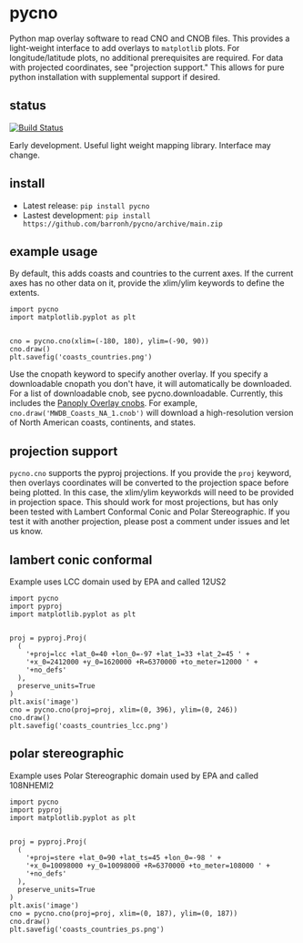 pycno
=====

Python map overlay software to read CNO and CNOB files. This provides a light-weight interface to add overlays to `matplotlib` plots. For longitude/latitude plots, no additional prerequisites are required. For data with projected coordinates, see "projection support." This allows for pure python installation with supplemental support if desired.

status
------

[![Build Status](https://travis-ci.org/barronh/pycno.svg?branch=main)](https://travis-ci.org/barronh/pycno)

Early development. Useful light weight mapping library. Interface may change.

install
-------

* Latest release: `pip install pycno`
* Lastest development: `pip install https://github.com/barronh/pycno/archive/main.zip`


example usage
-------------

By default, this adds coasts and countries to the current axes. If the current axes has no other data on it, provide the xlim/ylim keywords to define the extents.

```
import pycno
import matplotlib.pyplot as plt


cno = pycno.cno(xlim=(-180, 180), ylim=(-90, 90))
cno.draw()
plt.savefig('coasts_countries.png')
```

Use the cnopath keyword to specify another overlay. If you specify a downloadable cnopath you don't have, it will automatically be downloaded. For a list of downloadable cnob, see pycno.downloadable. Currently, this includes the [Panoply Overlay cnobs](https://www.giss.nasa.gov/tools/panoply/overlays/). For example, `cno.draw('MWDB_Coasts_NA_1.cnob')` will download a high-resolution version of North American coasts, continents, and states.

projection support
------------------

`pycno.cno` supports the pyproj projections. If you provide the `proj` keyword, then overlays coordinates will be converted to the projection space before being plotted. In this case, the xlim/ylim keyworkds will need to be provided in projection space. This should work for most projections, but has only been tested with  Lambert Conformal Conic and Polar Stereographic. If you test it with another projection, please post a comment under issues and let us know.


lambert conic conformal
-----------------------

Example uses LCC domain used by EPA and called 12US2

```
import pycno
import pyproj
import matplotlib.pyplot as plt


proj = pyproj.Proj(
  (
    '+proj=lcc +lat_0=40 +lon_0=-97 +lat_1=33 +lat_2=45 ' +
    '+x_0=2412000 +y_0=1620000 +R=6370000 +to_meter=12000 ' +
    '+no_defs'
  ),
  preserve_units=True
)
plt.axis('image')
cno = pycno.cno(proj=proj, xlim=(0, 396), ylim=(0, 246))
cno.draw()
plt.savefig('coasts_countries_lcc.png')
```

polar stereographic
-------------------

Example uses Polar Stereographic domain used by EPA and called 108NHEMI2


```
import pycno
import pyproj
import matplotlib.pyplot as plt


proj = pyproj.Proj(
  (
    '+proj=stere +lat_0=90 +lat_ts=45 +lon_0=-98 ' +
    '+x_0=10098000 +y_0=10098000 +R=6370000 +to_meter=108000 ' +
    '+no_defs'
  ),
  preserve_units=True
)
plt.axis('image')
cno = pycno.cno(proj=proj, xlim=(0, 187), ylim=(0, 187))
cno.draw()
plt.savefig('coasts_countries_ps.png')
```
